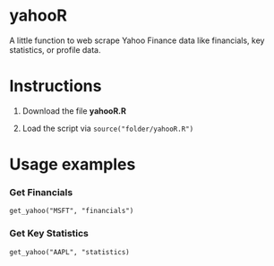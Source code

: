 # yahooR
A little function to web scrape Yahoo Finance data like financials, key statistics, or profile data.


# Instructions

1. Download the file **yahooR.R**

1. Load the script via `source("folder/yahooR.R")`

# Usage examples

### Get Financials

    get_yahoo("MSFT", "financials")

### Get Key Statistics

    get_yahoo("AAPL", "statistics)
